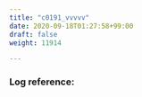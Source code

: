 ```yaml
---
title: "c0191_vvvvv"
date: 2020-09-18T01:27:58+99:00
draft: false
weight: 11914

---
```


### Log reference: <no value>

```
